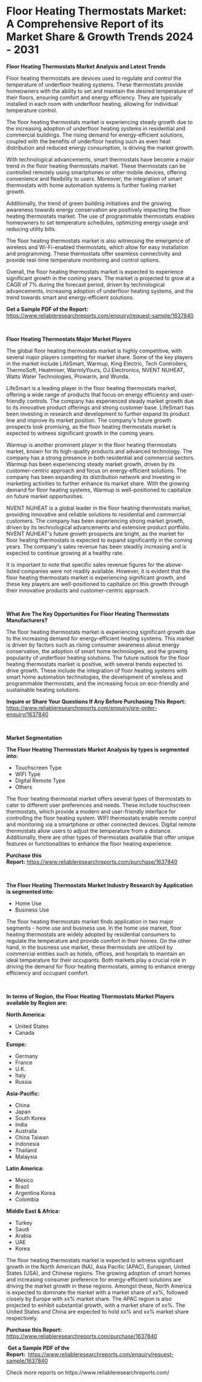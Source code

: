 <p><h1>Floor Heating Thermostats Market: A Comprehensive Report of its Market Share & Growth Trends 2024 - 2031</h1></p><p><strong>Floor Heating Thermostats Market Analysis and Latest Trends</strong></p>
<p><p>Floor heating thermostats are devices used to regulate and control the temperature of underfloor heating systems. These thermostats provide homeowners with the ability to set and maintain the desired temperature of their floors, ensuring comfort and energy efficiency. They are typically installed in each room with underfloor heating, allowing for individual temperature control.</p><p>The floor heating thermostats market is experiencing steady growth due to the increasing adoption of underfloor heating systems in residential and commercial buildings. The rising demand for energy-efficient solutions, coupled with the benefits of underfloor heating such as even heat distribution and reduced energy consumption, is driving the market growth.</p><p>With technological advancements, smart thermostats have become a major trend in the floor heating thermostats market. These thermostats can be controlled remotely using smartphones or other mobile devices, offering convenience and flexibility to users. Moreover, the integration of smart thermostats with home automation systems is further fueling market growth.</p><p>Additionally, the trend of green building initiatives and the growing awareness towards energy conservation are positively impacting the floor heating thermostats market. The use of programmable thermostats enables homeowners to set temperature schedules, optimizing energy usage and reducing utility bills.</p><p>The floor heating thermostats market is also witnessing the emergence of wireless and Wi-Fi-enabled thermostats, which allow for easy installation and programming. These thermostats offer seamless connectivity and provide real-time temperature monitoring and control options.</p><p>Overall, the floor heating thermostats market is expected to experience significant growth in the coming years. The market is projected to grow at a CAGR of 7% during the forecast period, driven by technological advancements, increasing adoption of underfloor heating systems, and the trend towards smart and energy-efficient solutions.</p></p>
<p><strong>Get a Sample PDF of the Report:&nbsp;</strong> <a href="https://www.reliableresearchreports.com/enquiry/request-sample/1637840">https://www.reliableresearchreports.com/enquiry/request-sample/1637840</a></p>
<p>&nbsp;</p>
<p><strong>Floor Heating Thermostats Major Market Players</strong></p>
<p><p>The global floor heating thermostats market is highly competitive, with several major players competing for market share. Some of the key players in the market include LifeSmart, Warmup, King Electric, Tech Controllers, ThermoSoft, Heatmiser, WarmlyYours, OJ Electronics, NVENT NUHEAT, Watts Water Technologies, Prowarm, and Wunda.</p><p>LifeSmart is a leading player in the floor heating thermostats market, offering a wide range of products that focus on energy efficiency and user-friendly controls. The company has experienced steady market growth due to its innovative product offerings and strong customer base. LifeSmart has been investing in research and development to further expand its product line and improve its market position. The company's future growth prospects look promising, as the floor heating thermostats market is expected to witness significant growth in the coming years.</p><p>Warmup is another prominent player in the floor heating thermostats market, known for its high-quality products and advanced technology. The company has a strong presence in both residential and commercial sectors. Warmup has been experiencing steady market growth, driven by its customer-centric approach and focus on energy-efficient solutions. The company has been expanding its distribution network and investing in marketing activities to further enhance its market share. With the growing demand for floor heating systems, Warmup is well-positioned to capitalize on future market opportunities.</p><p>NVENT NUHEAT is a global leader in the floor heating thermostats market, providing innovative and reliable solutions to residential and commercial customers. The company has been experiencing strong market growth, driven by its technological advancements and extensive product portfolio. NVENT NUHEAT's future growth prospects are bright, as the market for floor heating thermostats is expected to expand significantly in the coming years. The company's sales revenue has been steadily increasing and is expected to continue growing at a healthy rate.</p><p>It is important to note that specific sales revenue figures for the above-listed companies were not readily available. However, it is evident that the floor heating thermostats market is experiencing significant growth, and these key players are well-positioned to capitalize on this growth through their innovative products and customer-centric approach.</p></p>
<p>&nbsp;</p>
<p><strong>What Are The Key Opportunities For Floor Heating Thermostats Manufacturers?</strong></p>
<p><p>The floor heating thermostats market is experiencing significant growth due to the increasing demand for energy-efficient heating systems. This market is driven by factors such as rising consumer awareness about energy conservation, the adoption of smart home technologies, and the growing popularity of underfloor heating solutions. The future outlook for the floor heating thermostats market is positive, with several trends expected to drive growth. These include the integration of floor heating systems with smart home automation technologies, the development of wireless and programmable thermostats, and the increasing focus on eco-friendly and sustainable heating solutions.</p></p>
<p><strong>Inquire or Share Your Questions If Any Before Purchasing This Report:</strong> <a href="https://www.reliableresearchreports.com/enquiry/pre-order-enquiry/1637840">https://www.reliableresearchreports.com/enquiry/pre-order-enquiry/1637840</a></p>
<p>&nbsp;</p>
<p><strong>Market Segmentation</strong></p>
<p><strong>The Floor Heating Thermostats Market Analysis by types is segmented into:</strong></p>
<p><ul><li>Touchscreen Type</li><li>WIFI Type</li><li>Digital Remote Type</li><li>Others</li></ul></p>
<p><p>The floor heating thermostat market offers several types of thermostats to cater to different user preferences and needs. These include touchscreen thermostats, which provide a modern and user-friendly interface for controlling the floor heating system. WIFI thermostats enable remote control and monitoring via a smartphone or other connected devices. Digital remote thermostats allow users to adjust the temperature from a distance. Additionally, there are other types of thermostats available that offer unique features or functionalities to enhance the floor heating experience.</p></p>
<p><strong>Purchase this Report:&nbsp;</strong><a href="https://www.reliableresearchreports.com/purchase/1637840">https://www.reliableresearchreports.com/purchase/1637840</a></p>
<p>&nbsp;</p>
<p><strong>The Floor Heating Thermostats Market Industry Research by Application is segmented into:</strong></p>
<p><ul><li>Home Use</li><li>Business Use</li></ul></p>
<p><p>The floor heating thermostats market finds application in two major segments - home use and business use. In the home use market, floor heating thermostats are widely adopted by residential consumers to regulate the temperature and provide comfort in their homes. On the other hand, in the business use market, these thermostats are utilized by commercial entities such as hotels, offices, and hospitals to maintain an ideal temperature for their occupants. Both markets play a crucial role in driving the demand for floor heating thermostats, aiming to enhance energy efficiency and occupant comfort.</p></p>
<p>&nbsp;</p>
<p><strong>In terms of Region, the Floor Heating Thermostats Market Players available by Region are:</strong></p>
<p>
    <p> <strong> North America: </strong>
        <ul>
            <li>United States</li>
            <li>Canada</li>
        </ul>
        </p> 
    <p> <strong> Europe: </strong>
        <ul>
            <li>Germany</li>
            <li>France</li>
            <li>U.K.</li>
            <li>Italy</li>
            <li>Russia</li>
        </ul>
        </p> 
    <p> <strong> Asia-Pacific: </strong>
        <ul>
            <li>China</li>
            <li>Japan</li>
            <li>South Korea</li>
            <li>India</li>
            <li>Australia</li>
            <li>China Taiwan</li>
            <li>Indonesia</li>
            <li>Thailand</li>
            <li>Malaysia</li>
        </ul>
        </p> 
    <p> <strong> Latin America: </strong>
        <ul>
            <li>Mexico</li>
            <li>Brazil</li>
            <li>Argentina Korea</li>
            <li>Colombia</li>
        </ul>
        </p> 
    <p> <strong> Middle East & Africa: </strong>
        <ul>
            <li>Turkey</li>
            <li>Saudi</li>
            <li>Arabia</li>
            <li>UAE</li>
            <li>Korea</li>
        </ul>
    </p>
    </p>
<p><p>The floor heating thermostats market is expected to witness significant growth in the North American (NA), Asia Pacific (APAC), European, United States (USA), and Chinese regions. The growing adoption of smart homes and increasing consumer preference for energy-efficient solutions are driving the market growth in these regions. Amongst these, North America is expected to dominate the market with a market share of xx%, followed closely by Europe with xx% market share. The APAC region is also projected to exhibit substantial growth, with a market share of xx%. The United States and China are expected to hold xx% and xx% market share respectively.</p></p>
<p><strong>Purchase this Report: </strong><a href="https://www.reliableresearchreports.com/purchase/1637840">https://www.reliableresearchreports.com/purchase/1637840</a></p>
<p>&nbsp;<strong>Get a Sample PDF of the Report:&nbsp;&nbsp;</strong><a href="https://www.reliableresearchreports.com/enquiry/request-sample/1637840">https://www.reliableresearchreports.com/enquiry/request-sample/1637840</a></p>
<p><strong></strong></p>
<p>Check more reports on https://www.reliableresearchreports.com/</p>